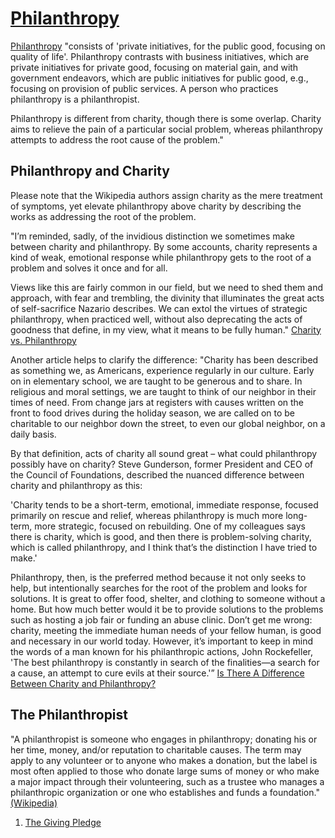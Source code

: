 <div class="menu-data" data-parent="#pages/blog/cv19/older-topics"/></div>

# [Philanthropy](https://en.wikipedia.org/wiki/Philanthropy)

[Philanthropy](https://en.wikipedia.org/wiki/Philanthropy)
"consists of 'private initiatives, for the public good, focusing on quality 
of life'. Philanthropy contrasts with business initiatives, which are private 
initiatives for private good, focusing on material gain, and with government 
endeavors, which are public initiatives for public good, e.g., focusing on 
provision of public services. A person who practices philanthropy is a 
philanthropist.

Philanthropy is different from charity, though there is some overlap. Charity 
aims to relieve the pain of a particular social problem, whereas philanthropy 
attempts to address the root cause of the problem."


## Philanthropy and Charity

Please note that the Wikipedia authors assign charity as the mere treatment 
of symptoms, yet elevate philanthropy above charity by describing the works 
as addressing the root of the problem.

"I’m reminded, sadly, of the invidious distinction we sometimes make between 
charity and philanthropy.  By some accounts, charity represents a kind of weak, 
emotional response while philanthropy gets to the root of a problem and solves 
it once and for all.

Views like this are fairly common in our field, but we need to shed them and 
approach, with fear and trembling, the divinity that illuminates the great acts 
of self-sacrifice Nazario describes.  We can extol the virtues of strategic 
philanthropy, when practiced well, without also deprecating the acts of 
goodness that define, in my view, what it means to be fully human."
[Charity vs. Philanthropy](https://ssir.org/articles/entry/charity_versus_philanthropy)

Another article helps to clarify the difference:
"Charity has been described as something we, as Americans, experience regularly 
in our culture. Early on in elementary school, we are taught to be generous and 
to share. In religious and moral settings, we are taught to think of our 
neighbor in their times of need. From change jars at registers with causes 
written on the front to food drives during the holiday season, we are called on 
to be charitable to our neighbor down the street, to even our global neighbor, 
on a daily basis.

By that definition, acts of charity all sound great – what could philanthropy 
possibly have on charity? Steve Gunderson, former President and CEO of the 
Council of Foundations, described the nuanced difference between charity and 
philanthropy as this:

'Charity tends to be a short-term, emotional, immediate response, focused 
primarily on rescue and relief, whereas philanthropy is much more long-term, 
more strategic, focused on rebuilding. One of my colleagues says there is 
charity, which is good, and then there is problem-solving charity, which is 
called philanthropy, and I think that’s the distinction I have tried to make.'

Philanthropy, then, is the preferred method because it not only seeks to help, 
but intentionally searches for the root of the problem and looks for solutions. 
It is great to offer food, shelter, and clothing to someone without a home. But 
how much better would it be to provide solutions to the problems such as 
hosting a job fair or funding an abuse clinic. Don’t get me wrong: charity, 
meeting the immediate human needs of your fellow human, is good and necessary 
in our world today. However, it’s important to keep in mind the words of a man 
known for his philanthropic actions, John Rockefeller, 'The best philanthropy 
is constantly in search of the finalities—a search for a cause, an attempt to 
cure evils at their source.'”
[Is There A Difference Between Charity and Philanthropy?](https://brensimon.com/difference-between-charity-and-philanthropy/)


## The Philanthropist

"A philanthropist is someone who engages in philanthropy; donating his or her 
time, money, and/or reputation to charitable causes. The term may apply to any 
volunteer or to anyone who makes a donation, but the label is most often 
applied to those who donate large sums of money or who make a major impact 
through their volunteering, such as a trustee who manages a philanthropic 
organization or one who establishes and funds a foundation."
[(Wikipedia)](https://en.wikipedia.org/wiki/List_of_philanthropists)




1. [The Giving Pledge](#pages/blog/cv19/giving-pledge)
